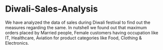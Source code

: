# Diwali-Sales-Analysis
We have analyzed the data of sales during Diwali festival to find out the measures regarding the same.
In nutshell we found out that maximum orders placed by Married people, Female customers having occupation like IT, Healthcare, Aviation for product categories like Food, Clothing & Electronics.

